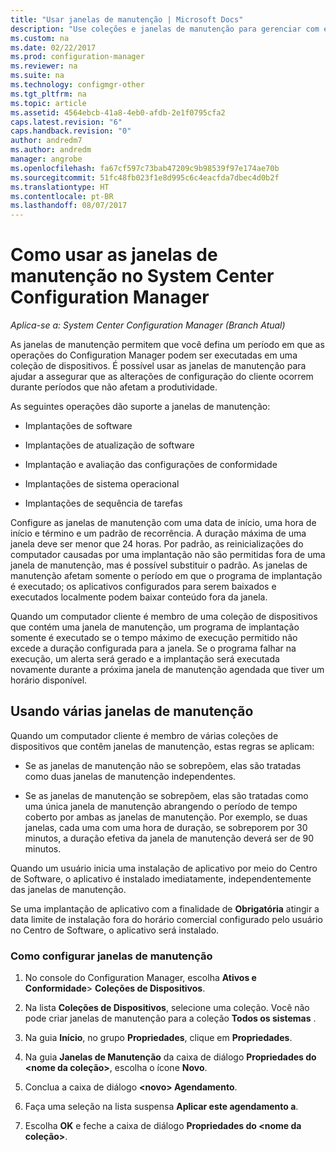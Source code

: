 ```yaml
---
title: "Usar janelas de manutenção | Microsoft Docs"
description: "Use coleções e janelas de manutenção para gerenciar com eficácia os clientes no System Center Configuration Manager."
ms.custom: na
ms.date: 02/22/2017
ms.prod: configuration-manager
ms.reviewer: na
ms.suite: na
ms.technology: configmgr-other
ms.tgt_pltfrm: na
ms.topic: article
ms.assetid: 4564ebcb-41a8-4eb0-afdb-2e1f0795cfa2
caps.latest.revision: "6"
caps.handback.revision: "0"
author: andredm7
ms.author: andredm
manager: angrobe
ms.openlocfilehash: fa67cf597c73bab47209c9b98539f97e174ae70b
ms.sourcegitcommit: 51fc48fb023f1e8d995c6c4eacfda7dbec4d0b2f
ms.translationtype: HT
ms.contentlocale: pt-BR
ms.lasthandoff: 08/07/2017
---
```

# <a name="how-to-use-maintenance-windows-in-system-center-configuration-manager"></a>Como usar as janelas de manutenção no System Center Configuration Manager

*Aplica-se a: System Center Configuration Manager (Branch Atual)*

As janelas de manutenção permitem que você defina um período em que as operações do Configuration Manager podem ser executadas em uma coleção de dispositivos. É possível usar as janelas de manutenção para ajudar a assegurar que as alterações de configuração do cliente ocorrem durante períodos que não afetam a produtividade.  

 As seguintes operações dão suporte a janelas de manutenção:  

-   Implantações de software  

-   Implantações de atualização de software  

-   Implantação e avaliação das configurações de conformidade  

-   Implantações de sistema operacional  

-   Implantações de sequência de tarefas  

 Configure as janelas de manutenção com uma data de início, uma hora de início e término e um padrão de recorrência. A duração máxima de uma janela deve ser menor que 24 horas. Por padrão, as reinicializações do computador causadas por uma implantação não são permitidas fora de uma janela de manutenção, mas é possível substituir o padrão. As janelas de manutenção afetam somente o período em que o programa de implantação é executado; os aplicativos configurados para serem baixados e executados localmente podem baixar conteúdo fora da janela.  

 Quando um computador cliente é membro de uma coleção de dispositivos que contém uma janela de manutenção, um programa de implantação somente é executado se o tempo máximo de execução permitido não excede a duração configurada para a janela. Se o programa falhar na execução, um alerta será gerado e a implantação será executada novamente durante a próxima janela de manutenção agendada que tiver um horário disponível.  

## <a name="using-multiple-maintenance-windows"></a>Usando várias janelas de manutenção  
 Quando um computador cliente é membro de várias coleções de dispositivos que contêm janelas de manutenção, estas regras se aplicam:  

-   Se as janelas de manutenção não se sobrepõem, elas são tratadas como duas janelas de manutenção independentes.  

-   Se as janelas de manutenção se sobrepõem, elas são tratadas como uma única janela de manutenção abrangendo o período de tempo coberto por ambas as janelas de manutenção. Por exemplo, se duas janelas, cada uma com uma hora de duração, se sobreporem por 30 minutos, a duração efetiva da janela de manutenção deverá ser de 90 minutos.  

 Quando um usuário inicia uma instalação de aplicativo por meio do Centro de Software, o aplicativo é instalado imediatamente, independentemente das janelas de manutenção.  

 Se uma implantação de aplicativo com a finalidade de **Obrigatória** atingir a data limite de instalação fora do horário comercial configurado pelo usuário no Centro de Software, o aplicativo será instalado.  

### <a name="how-to-configure-maintenance-windows"></a>Como configurar janelas de manutenção  

1.  No console do Configuration Manager, escolha **Ativos e Conformidade**>  **Coleções de Dispositivos**.  

3.  Na lista **Coleções de Dispositivos**, selecione uma coleção. Você não pode criar janelas de manutenção para a coleção **Todos os sistemas** .  

4.  Na guia **Início**, no grupo **Propriedades**, clique em **Propriedades**.  

5.  Na guia **Janelas de Manutenção** da caixa de diálogo **Propriedades do &lt;nome da coleção\>**, escolha o ícone **Novo**.  

6.  Conclua a caixa de diálogo **&lt;novo\> Agendamento**.  

7.  Faça uma seleção na lista suspensa **Aplicar este agendamento a**.  

8.  Escolha **OK** e feche a caixa de diálogo **Propriedades do &lt;nome da coleção\>**.  

